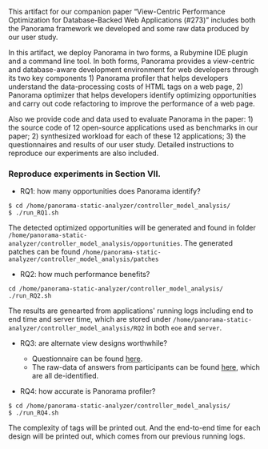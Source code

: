 This artifact for our companion paper “View-Centric Performance Optimization for
Database-Backed Web Applications (#273)” includes both the Panorama framework we developed and some raw data produced by our user study. 

In this artifact, we deploy Panorama in two forms, a Rubymine IDE plugin and a command line tool. In both forms, Panorama provides a view-centric and database-aware development environment for web developers through its two key components 1) Panorama profiler that helps developers understand the data-processing costs of HTML tags on a web page, 2) Panorama optimizer that helps developers identify optimizing opportunities and carry out code refactoring to improve the performance of a web page.  

Also we provide code and data used to evaluate Panorama in the paper: 1) the source code of 12 open-source applications used as benchmarks in our paper; 2) synthesized workload for each of these 12 applications; 3) the questionnaires and results of our user study. Detailed instructions to reproduce our experiments are also included.

### Reproduce experiments in Section VII.
* RQ1: how many opportunities does Panorama identify?
 ```
 $ cd /home/panorama-static-analyzer/controller_model_analysis/
 $ ./run_RQ1.sh
 ```
The detected optimized opportunities will be generated and found in folder ```/home/panorama-static-analyzer/controller_model_analysis/opportunities```.
The generated patches can be found ```/home/panorama-static-analyzer/controller_model_analysis/patches```

* RQ2: how much performance benefits?
 ```
 cd /home/panorama-static-analyzer/controller_model_analysis/
 ./run_RQ2.sh
 ```
 The results are genearted from applications' running logs including end to end time and server time, which are stored under   ```/home/panorama-static-analyzer/controller_model_analysis/RQ2``` in both ```eoe``` and ```server```.


* RQ3: are alternate view designs worthwhile?<br/>
  * Questionnaire can be found [here](https://uchicago.co1.qualtrics.com/jfe/preview/SV_3HNaVHXVyhsdDZr?Q_SurveyVersionID=&Q_CHL=preview).<br/>
  * The raw-data of answers from participants can be found [here](https://docs.google.com/spreadsheets/d/1EAq7ZhROnu2BCQkXYpV9XcrYSkna5FVxy2-WgOg5r2M/edit?usp=sharing), which are all de-identified. 

* RQ4: how accurate is Panorama profiler?
 ```
 $ cd /home/panorama-static-analyzer/controller_model_analysis/
 $ ./run_RQ4.sh
 ```
 The complexity of tags will be printed out. And the end-to-end time for each design will be printed out, which comes from our previous running logs. 


